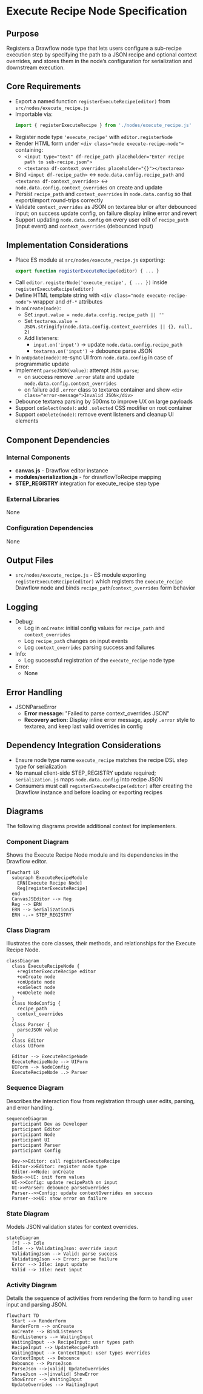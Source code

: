 # Execute Recipe Node Specification

## Purpose

Registers a Drawflow node type that lets users configure a sub-recipe execution step by specifying the path to a JSON recipe and optional context overrides, and stores them in the node’s configuration for serialization and downstream execution.

## Core Requirements

- Export a named function `registerExecuteRecipe(editor)` from `src/nodes/execute_recipe.js`
- Importable via:
  ```js
  import { registerExecuteRecipe } from './nodes/execute_recipe.js'
  ```
- Register node type `'execute_recipe'` with `editor.registerNode`
- Render HTML form under `<div class="node execute-recipe-node">` containing:
  - `<input type="text" df-recipe_path placeholder="Enter recipe path to sub-recipe.json">`
  - `<textarea df-context_overrides placeholder="{}"></textarea>`
- Bind `<input df-recipe_path>` ↔ `node.data.config.recipe_path` and `<textarea df-context_overrides>` ↔ `node.data.config.context_overrides` on create and update
- Persist `recipe_path` and `context_overrides` in `node.data.config` so that export/import round-trips correctly
- Validate `context_overrides` as JSON on textarea blur or after debounced input; on success update config, on failure display inline error and revert
- Support updating `node.data.config` on every user edit of `recipe_path` (input event) and `context_overrides` (debounced input)

## Implementation Considerations

- Place ES module at `src/nodes/execute_recipe.js` exporting:
  ```js
  export function registerExecuteRecipe(editor) { ... }
  ```
- Call `editor.registerNode('execute_recipe', { ... })` inside `registerExecuteRecipe(editor)`
- Define HTML template string with `<div class="node execute-recipe-node">` wrapper and `df-*` attributes
- In `onCreate(node)`:
  - Set `input.value = node.data.config.recipe_path || ''`
  - Set `textarea.value = JSON.stringify(node.data.config.context_overrides || {}, null, 2)`
  - Add listeners:
    - `input.on('input')` → update `node.data.config.recipe_path`
    - `textarea.on('input')` → debounce parse JSON
- In `onUpdate(node)`: re-sync UI from `node.data.config` in case of programmatic update
- Implement `parseJSON(value)`: attempt `JSON.parse`;
  - on success remove `.error` state and update `node.data.config.context_overrides`
  - on failure add `.error` class to textarea container and show `<div class="error-message">Invalid JSON</div>`
- Debounce textarea parsing by 500ms to improve UX on large payloads
- Support `onSelect(node)`: add `.selected` CSS modifier on root container
- Support `onDelete(node)`: remove event listeners and cleanup UI elements

## Component Dependencies

### Internal Components

- **canvas.js** - Drawflow editor instance
- **modules/serialization.js** - for drawflowToRecipe mapping
- **STEP_REGISTRY** integration for execute_recipe step type

### External Libraries

None

### Configuration Dependencies

None

## Output Files

- `src/nodes/execute_recipe.js` - ES module exporting `registerExecuteRecipe(editor)` which registers the `execute_recipe` Drawflow node and binds `recipe_path`/`context_overrides` form behavior

## Logging

- Debug:
  - Log in `onCreate`: initial config values for `recipe_path` and `context_overrides`
  - Log `recipe_path` changes on input events
  - Log `context_overrides` parsing success and failures
- Info:
  - Log successful registration of the `execute_recipe` node type
- Error:
  - None

## Error Handling

- JSONParseError
  - **Error message:** "Failed to parse context_overrides JSON"
  - **Recovery action:** Display inline error message, apply `.error` style to textarea, and keep last valid overrides in config

## Dependency Integration Considerations

- Ensure node type name `execute_recipe` matches the recipe DSL step type for serialization
- No manual client-side STEP_REGISTRY update required; `serialization.js` maps `node.data.config` into recipe JSON
- Consumers must call `registerExecuteRecipe(editor)` after creating the Drawflow instance and before loading or exporting recipes

## Diagrams

The following diagrams provide additional context for implementers.

### Component Diagram

Shows the Execute Recipe Node module and its dependencies in the Drawflow editor.

```mermaid
flowchart LR
  subgraph ExecuteRecipeModule
    ERN[Execute Recipe Node]
    Reg[registerExecuteRecipe]
  end
  CanvasJSEditor --> Reg
  Reg --> ERN
  ERN --> SerializationJS
  ERN -.-> STEP_REGISTRY
```

### Class Diagram

Illustrates the core classes, their methods, and relationships for the Execute Recipe Node.

```mermaid
classDiagram
  class ExecuteRecipeNode {
    +registerExecuteRecipe editor
    +onCreate node
    +onUpdate node
    +onSelect node
    +onDelete node
  }
  class NodeConfig {
    recipe_path
    context_overrides
  }
  class Parser {
    parseJSON value
  }
  class Editor
  class UIForm

  Editor --> ExecuteRecipeNode
  ExecuteRecipeNode --> UIForm
  UIForm --> NodeConfig
  ExecuteRecipeNode ..> Parser
```

### Sequence Diagram

Describes the interaction flow from registration through user edits, parsing, and error handling.

```mermaid
sequenceDiagram
  participant Dev as Developer
  participant Editor
  participant Node
  participant UI
  participant Parser
  participant Config

  Dev->>Editor: call registerExecuteRecipe
  Editor->>Editor: register node type
  Editor->>Node: onCreate
  Node->>UI: init form values
  UI->>Config: update recipePath on input
  UI->>Parser: debounce parseOverrides
  Parser-->>Config: update contextOverrides on success
  Parser-->>UI: show error on failure
```

### State Diagram

Models JSON validation states for context overrides.

```mermaid
stateDiagram
  [*] --> Idle
  Idle --> ValidatingJson: override input
  ValidatingJson --> Valid: parse success
  ValidatingJson --> Error: parse failure
  Error --> Idle: input update
  Valid --> Idle: next input
```

### Activity Diagram

Details the sequence of activities from rendering the form to handling user input and parsing JSON.

```mermaid
flowchart TD
  Start --> RenderForm
  RenderForm --> onCreate
  onCreate --> BindListeners
  BindListeners --> WaitingInput
  WaitingInput --> RecipeInput: user types path
  RecipeInput --> UpdateRecipePath
  WaitingInput --> ContextInput: user types overrides
  ContextInput --> Debounce
  Debounce --> ParseJson
  ParseJson -->|valid| UpdateOverrides
  ParseJson -->|invalid| ShowError
  ShowError --> WaitingInput
  UpdateOverrides --> WaitingInput
```